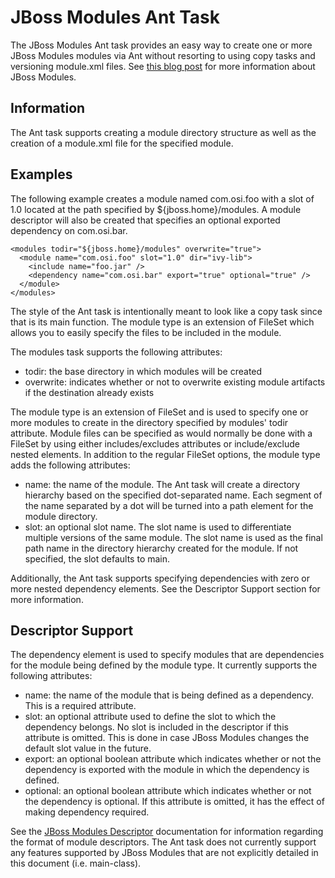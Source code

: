JBoss Modules Ant Task
======================

The JBoss Modules Ant task provides an easy way to create one or more JBoss Modules modules via Ant without resorting to using copy tasks and versioning module.xml files. See [this blog post](http://relation.to/16904.lace) for more information about JBoss Modules.

Information
-----------
The Ant task supports creating a module directory structure as well as the creation of a module.xml file for the specified module. 

Examples
--------
The following example creates a module named com.osi.foo with a slot of 1.0 located at the path specified by ${jboss.home}/modules. A module descriptor will also be created that specifies an optional exported dependency on com.osi.bar.

	<modules todir="${jboss.home}/modules" overwrite="true">
	  <module name="com.osi.foo" slot="1.0" dir="ivy-lib">
	    <include name="foo.jar" />
	    <dependency name="com.osi.bar" export="true" optional="true" />
	  </module>
	</modules>

The style of the Ant task is intentionally meant to look like a copy task since that is its main function. The module type is an extension of FileSet which allows you to easily specify the files to be included in the module.

The modules task supports the following attributes:

* todir: the base directory in which modules will be created
* overwrite: indicates whether or not to overwrite existing module artifacts if the destination already exists

The module type is an extension of FileSet and is used to specify one or more modules to create in the directory specified by modules' todir attribute. Module files can be specified as would normally be done with a FileSet by using either includes/excludes attributes or include/exclude nested elements. In addition to the regular FileSet options, the module type adds the following attributes:

* name: the name of the module. The Ant task will create a directory hierarchy based on the specified dot-separated name. Each segment of the name separated by a dot will be turned into a path element for the module directory.
* slot: an optional slot name. The slot name is used to differentiate multiple versions of the same module. The slot name is used as the final path name in the directory hierarchy created for the module. If not specified, the slot defaults to main.

Additionally, the Ant task supports specifying dependencies with zero or more nested dependency elements. See the Descriptor Support section for more information.

Descriptor Support
------------------
The dependency element is used to specify modules that are dependencies for the module being defined by the module type. It currently supports the following attributes:

* name: the name of the module that is being defined as a dependency. This is a required attribute.
* slot: an optional attribute used to define the slot to which the dependency belongs. No slot is included in the descriptor if this attribute is omitted. This is done in case JBoss Modules changes the default slot value in the future.
* export: an optional boolean attribute which indicates whether or not the dependency is exported with the module in which the dependency is defined.
* optional: an optional boolean attribute which indicates whether or not the dependency is optional. If this attribute is omitted, it has the effect of making dependency required.

See the [JBoss Modules Descriptor](https://docs.jboss.org/author/display/MODULES/Module+descriptors) documentation for information regarding the format of module descriptors. The Ant task does not currently support any features supported by JBoss Modules that are not explicitly detailed in this document (i.e. main-class).